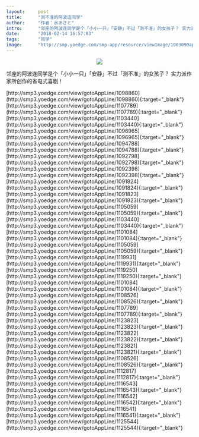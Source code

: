 ```yaml
---
layout:     post
title:      "测不准的阿波连同学"
author:     "作者：水あさと"
intro:      "邻座的阿波连同学是个「小小一只」「安静」不过「测不准」的女孩子？ 实力派作家所创作的省电式喜剧！"
date:       "2018-02-14 16:57:03"
tags:       "同学"
image:      "http://smp.yoedge.com/smp-app/resource/viewImage/1003090appline.png"
---
```

<div style="text-align: center">
<p><img src="http://smp.yoedge.com/smp-app/resource/viewImage/1003090appline.png"/></p>
</div>
<p class="post-meta">
<span>邻座的阿波连同学是个「小小一只」「安静」不过「测不准」的女孩子？ 实力派作家所创作的省电式喜剧！</span>
</p>
[http://smp3.yoedge.com/view/gotoAppLine/1098860](http://smp3.yoedge.com/view/gotoAppLine/1098860){:target="_blank"}
[http://smp3.yoedge.com/view/gotoAppLine/1107789](http://smp3.yoedge.com/view/gotoAppLine/1107789){:target="_blank"}
[http://smp3.yoedge.com/view/gotoAppLine/1103440](http://smp3.yoedge.com/view/gotoAppLine/1103440){:target="_blank"}
[http://smp3.yoedge.com/view/gotoAppLine/1096965](http://smp3.yoedge.com/view/gotoAppLine/1096965){:target="_blank"}
[http://smp3.yoedge.com/view/gotoAppLine/1094788](http://smp3.yoedge.com/view/gotoAppLine/1094788){:target="_blank"}
[http://smp3.yoedge.com/view/gotoAppLine/1092798](http://smp3.yoedge.com/view/gotoAppLine/1092798){:target="_blank"}
[http://smp3.yoedge.com/view/gotoAppLine/1092398](http://smp3.yoedge.com/view/gotoAppLine/1092398){:target="_blank"}
[http://smp3.yoedge.com/view/gotoAppLine/1091824](http://smp3.yoedge.com/view/gotoAppLine/1091824){:target="_blank"}
[http://smp3.yoedge.com/view/gotoAppLine/1091823](http://smp3.yoedge.com/view/gotoAppLine/1091823){:target="_blank"}
[http://smp3.yoedge.com/view/gotoAppLine/1105059](http://smp3.yoedge.com/view/gotoAppLine/1105059){:target="_blank"}
[http://smp3.yoedge.com/view/gotoAppLine/1103440](http://smp3.yoedge.com/view/gotoAppLine/1103440){:target="_blank"}
[http://smp3.yoedge.com/view/gotoAppLine/1101084](http://smp3.yoedge.com/view/gotoAppLine/1101084){:target="_blank"}
[http://smp3.yoedge.com/view/gotoAppLine/1105059](http://smp3.yoedge.com/view/gotoAppLine/1105059){:target="_blank"}
[http://smp3.yoedge.com/view/gotoAppLine/1119931](http://smp3.yoedge.com/view/gotoAppLine/1119931){:target="_blank"}
[http://smp3.yoedge.com/view/gotoAppLine/1119250](http://smp3.yoedge.com/view/gotoAppLine/1119250){:target="_blank"}
[http://smp3.yoedge.com/view/gotoAppLine/1101084](http://smp3.yoedge.com/view/gotoAppLine/1101084){:target="_blank"}
[http://smp3.yoedge.com/view/gotoAppLine/1108526](http://smp3.yoedge.com/view/gotoAppLine/1108526){:target="_blank"}
[http://smp3.yoedge.com/view/gotoAppLine/1107789](http://smp3.yoedge.com/view/gotoAppLine/1107789){:target="_blank"}
[http://smp3.yoedge.com/view/gotoAppLine/1123823](http://smp3.yoedge.com/view/gotoAppLine/1123823){:target="_blank"}
[http://smp3.yoedge.com/view/gotoAppLine/1123822](http://smp3.yoedge.com/view/gotoAppLine/1123822){:target="_blank"}
[http://smp3.yoedge.com/view/gotoAppLine/1123821](http://smp3.yoedge.com/view/gotoAppLine/1123821){:target="_blank"}
[http://smp3.yoedge.com/view/gotoAppLine/1108526](http://smp3.yoedge.com/view/gotoAppLine/1108526){:target="_blank"}
[http://smp3.yoedge.com/view/gotoAppLine/1112817](http://smp3.yoedge.com/view/gotoAppLine/1112817){:target="_blank"}
[http://smp3.yoedge.com/view/gotoAppLine/1116543](http://smp3.yoedge.com/view/gotoAppLine/1116543){:target="_blank"}
[http://smp3.yoedge.com/view/gotoAppLine/1116542](http://smp3.yoedge.com/view/gotoAppLine/1116542){:target="_blank"}
[http://smp3.yoedge.com/view/gotoAppLine/1116541](http://smp3.yoedge.com/view/gotoAppLine/1116541){:target="_blank"}
[http://smp3.yoedge.com/view/gotoAppLine/1125544](http://smp3.yoedge.com/view/gotoAppLine/1125544){:target="_blank"}


